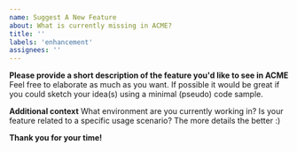 ```yaml
---
name: Suggest A New Feature
about: What is currently missing in ACME?
title: ''
labels: 'enhancement'
assignees: ''
---
```

<!--
Copyright (c) 2023 Ernst Strüngmann Institute (ESI) for Neuroscience
in Cooperation with Max Planck Society
SPDX-License-Identifier: CC-BY-NC-SA-1.0
-->

**Please provide a short description of the feature you'd like to see in ACME**
Feel free to elaborate as much as you want. If possible it would be great
if you could sketch your idea(s) using a minimal (pseudo) code sample.

**Additional context**
What environment are you currently working in? Is your feature related to
a specific usage scenario? The more details the better :)

**Thank you for your time!**
